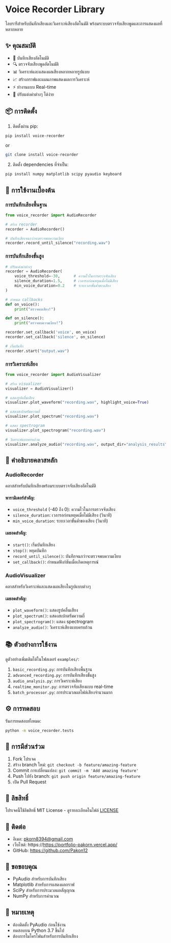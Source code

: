 # Voice Recorder Library

ไลบรารีสำหรับบันทึกเสียงและวิเคราะห์เสียงอัตโนมัติ พร้อมระบบตรวจจับเสียงพูดและการแสดงผลที่หลากหลาย

## ✨ คุณสมบัติ

- 🎤 บันทึกเสียงอัตโนมัติ
- 🔍 ตรวจจับเสียงพูดอัตโนมัติ
- 📊 วิเคราะห์และแสดงผลเสียงหลากหลายรูปแบบ
- 📈 สร้างกราฟและแผนภาพแสดงผลการวิเคราะห์
- ⚡ ทำงานแบบ Real-time
- 🔧 ปรับแต่งค่าต่างๆ ได้ง่าย

## 📦 การติดตั้ง

1. ติดตั้งผ่าน pip:
```bash
pip install voice-recorder
``` 
or
```bash
git clone install voice-recorder
```

2. ติดตั้ง dependencies ที่จำเป็น:
```bash
pip install numpy matplotlib scipy pyaudio keyboard
```

## 🚀 การใช้งานเบื้องต้น

### การบันทึกเสียงพื้นฐาน

```python
from voice_recorder import AudioRecorder

# สร้าง recorder
recorder = AudioRecorder()

# บันทึกเสียงจนกว่าจะตรวจพบความเงียบ
recorder.record_until_silence("recording.wav")
```

### การบันทึกเสียงขั้นสูง

```python
# ปรับแต่งค่าต่างๆ
recorder = AudioRecorder(
    voice_threshold=-30,      # ความไวในการตรวจจับเสียง
    silence_duration=1.5,     # เวลารอก่อนหยุดเมื่อไม่มีเสียง
    min_voice_duration=0.2    # ระยะเวลาขั้นต่ำของเสียง
)

# กำหนด callbacks
def on_voice():
    print("ตรวจพบเสียง!")

def on_silence():
    print("ตรวจพบความเงียบ!")

recorder.set_callback('voice', on_voice)
recorder.set_callback('silence', on_silence)

# เริ่มบันทึก
recorder.start("output.wav")
```

### การวิเคราะห์เสียง

```python
from voice_recorder import AudioVisualizer

# สร้าง visualizer
visualizer = AudioVisualizer()

# แสดงรูปคลื่นเสียง
visualizer.plot_waveform("recording.wav", highlight_voice=True)

# แสดงสเปกตรัมความถี่
visualizer.plot_spectrum("recording.wav")

# แสดง spectrogram
visualizer.plot_spectrogram("recording.wav")

# วิเคราะห์แบบครบถ้วน
visualizer.analyze_audio("recording.wav", output_dir="analysis_results")
```

## 📝 คำอธิบายคลาสหลัก

### AudioRecorder

คลาสสำหรับบันทึกเสียงพร้อมระบบตรวจจับเสียงอัตโนมัติ

#### พารามิเตอร์สำคัญ:
- `voice_threshold` (-40 ถึง 0): ความไวในการตรวจจับเสียง
- `silence_duration`: เวลารอก่อนหยุดเมื่อไม่มีเสียง (วินาที)
- `min_voice_duration`: ระยะเวลาขั้นต่ำของเสียง (วินาที)

#### เมธอดสำคัญ:
- `start()`: เริ่มบันทึกเสียง
- `stop()`: หยุดบันทึก
- `record_until_silence()`: บันทึกจนกว่าจะตรวจพบความเงียบ
- `set_callback()`: กำหนดฟังก์ชันเมื่อเกิดเหตุการณ์

### AudioVisualizer

คลาสสำหรับวิเคราะห์และแสดงผลเสียงในรูปแบบต่างๆ

#### เมธอดสำคัญ:
- `plot_waveform()`: แสดงรูปคลื่นเสียง
- `plot_spectrum()`: แสดงสเปกตรัมความถี่
- `plot_spectrogram()`: แสดง spectrogram
- `analyze_audio()`: วิเคราะห์เสียงแบบครบถ้วน

## 📚 ตัวอย่างการใช้งาน

ดูตัวอย่างเพิ่มเติมได้ในโฟลเดอร์ `examples/`:

1. `basic_recording.py`: การบันทึกเสียงพื้นฐาน
2. `advanced_recording.py`: การบันทึกเสียงขั้นสูง
3. `audio_analysis.py`: การวิเคราะห์เสียง
4. `realtime_monitor.py`: การตรวจจับเสียงแบบ real-time
5. `batch_processor.py`: การประมวลผลไฟล์เสียงจำนวนมาก

## ⚙️ การทดสอบ

รันการทดสอบทั้งหมด:
```bash
python -m voice_recorder.tests
```

## 🤝 การมีส่วนร่วม

1. Fork โปรเจค
2. สร้าง branch ใหม่: `git checkout -b feature/amazing-feature`
3. Commit การเปลี่ยนแปลง: `git commit -m 'Add amazing feature'`
4. Push ไปยัง branch: `git push origin feature/amazing-feature`
5. เปิด Pull Request

## 📄 ลิขสิทธิ์

โปรเจคนี้ใช้ลิขสิทธิ์ MIT License - ดูรายละเอียดในไฟล์ [LICENSE](LICENSE)

## 📧 ติดต่อ

- อีเมล: pkorn8394@gmail.com
- เว็บไซต์: https://https://portfolio-pakorn.vercel.app/
- GitHub: https://github.com/Pakon12
## 🙏 ขอขอบคุณ

- PyAudio สำหรับการบันทึกเสียง
- Matplotlib สำหรับการแสดงผลกราฟ
- SciPy สำหรับการประมวลผลสัญญาณ
- NumPy สำหรับการคำนวณ

## 📝 หมายเหตุ

- ต้องติดตั้ง PyAudio ก่อนใช้งาน
- ทดสอบบน Python 3.7 ขึ้นไป
- ต้องการไมโครโฟนสำหรับการบันทึกเสียง
